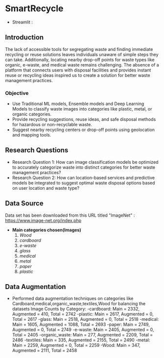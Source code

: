 # SmartRecycle 
- Streamlit :
## Introduction
The lack of accessible tools for segregating waste and finding immediate recycling or reuse solutions leaves individuals unaware of simple steps they can take. Additionally, locating nearby drop-off points for waste types like organic, e-waste, and medical waste remains challenging. The absence of a platform that connects users with disposal facilities and provides instant reuse or recycling ideas inspired us to create a solution for better waste management practices.
### Objective
- Use Traditional ML models, Ensemble models and Deep Learning Models to classify waste images into categories like plastic, metal, or organic categories.
- Provide recycling suggestions, reuse ideas, and safe disposal methods for hazardous or non-recyclable waste.
- Suggest nearby recycling centers or drop-off points using geolocation and mapping tools.
## Research Questions
- Research Question 1: How can image classification models be optimized to accurately categorize waste into distinct categories for better waste management 
  practices?
- Research Question 2: How can location-based services and predictive models be integrated to suggest optimal waste disposal options based on user location and 
  waste type?
## Data Source
Data set has been downloaded from this URL titled "ImageNet" : https://www.image-net.org/index.php
- **Main categories chosen(Images)**
  1) *Wood*
  2) *cardboard*
  3) *e-waste*
  4) *glass*
  5) *medical*
  6) *metal*
  7) *paper*
  8) *plastic*
## Data Augmentation
- Performed data augmentation techniques on categories like Cardboard,medical,organic_waste,textiles,Wood for balancing the datasets
Image Counts by Category:
-cardboard: Main = 2332, Augmented = 410, Total = 2742
-plastic: Main = 2617, Augmented = 0, Total = 2617
-glass: Main = 2518, Augmented = 0, Total = 2518
-medical: Main = 1605, Augmented = 1088, Total = 2693
-paper: Main = 2749, Augmented = 0, Total = 2749
-e-waste: Main = 2405, Augmented = 0, Total = 2405
-organic_waste: Main = 277, Augmented = 2209, Total = 2486
-textiles: Main = 335, Augmented = 2155, Total = 2490
-metal: Main = 2259, Augmented = 0, Total = 2259
-Wood: Main = 347, Augmented = 2111, Total = 2458



